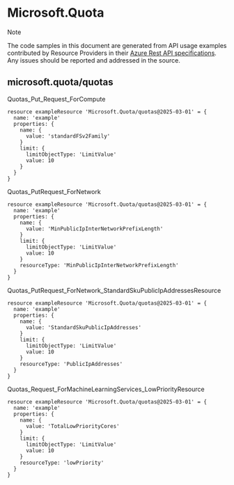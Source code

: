 # Microsoft.Quota
  
> [!NOTE]
> The code samples in this document are generated from API usage examples contributed by Resource Providers in their [Azure Rest API specifications](https://github.com/Azure/azure-rest-api-specs). Any issues should be reported and addressed in the source.


## microsoft.quota/quotas

Quotas_Put_Request_ForCompute
```bicep
resource exampleResource 'Microsoft.Quota/quotas@2025-03-01' = {
  name: 'example'
  properties: {
    name: {
      value: 'standardFSv2Family'
    }
    limit: {
      limitObjectType: 'LimitValue'
      value: 10
    }
  }
}
```

Quotas_PutRequest_ForNetwork
```bicep
resource exampleResource 'Microsoft.Quota/quotas@2025-03-01' = {
  name: 'example'
  properties: {
    name: {
      value: 'MinPublicIpInterNetworkPrefixLength'
    }
    limit: {
      limitObjectType: 'LimitValue'
      value: 10
    }
    resourceType: 'MinPublicIpInterNetworkPrefixLength'
  }
}
```

Quotas_PutRequest_ForNetwork_StandardSkuPublicIpAddressesResource
```bicep
resource exampleResource 'Microsoft.Quota/quotas@2025-03-01' = {
  name: 'example'
  properties: {
    name: {
      value: 'StandardSkuPublicIpAddresses'
    }
    limit: {
      limitObjectType: 'LimitValue'
      value: 10
    }
    resourceType: 'PublicIpAddresses'
  }
}
```

Quotas_Request_ForMachineLearningServices_LowPriorityResource
```bicep
resource exampleResource 'Microsoft.Quota/quotas@2025-03-01' = {
  name: 'example'
  properties: {
    name: {
      value: 'TotalLowPriorityCores'
    }
    limit: {
      limitObjectType: 'LimitValue'
      value: 10
    }
    resourceType: 'lowPriority'
  }
}
```
